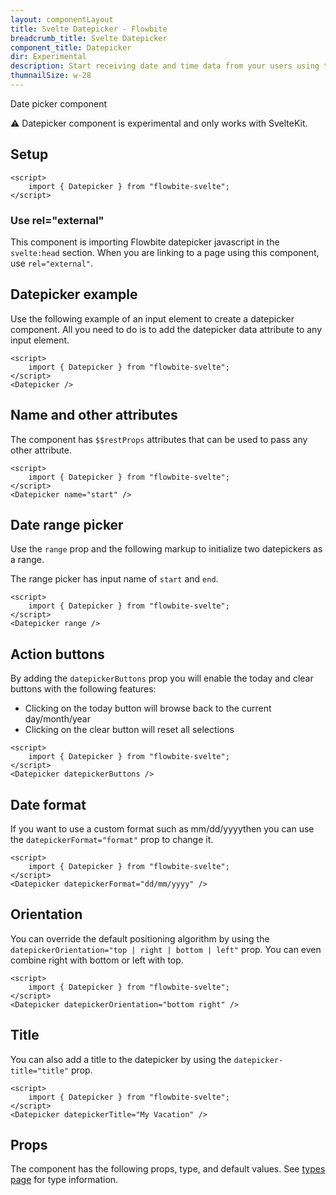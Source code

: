 ```yaml
---
layout: componentLayout
title: Svelte Datepicker - Flowbite
breadcrumb_title: Svelte Datepicker
component_title: Datepicker
dir: Experimental
description: Start receiving date and time data from your users using this free datepicker element based on Tailwind utility-classes and vanilla JavaScript
thumnailSize: w-28
---
```



<script>
  import { TableProp, TableDefaultRow } from '../../utils'
  import { Alert } from '$lib'
  import { props as items } from '../../props/Datepicker.json'
</script>


Date picker component

<div class="p-8">
    <Alert color="red">
        <span class="font-medium">⚠️ Datepicker component is experimental and only works with SvelteKit.</span>
    </Alert>
</div>

## Setup

```svelte example hideOutput
<script>
    import { Datepicker } from "flowbite-svelte";
</script>
```

### Use rel="external"

This component is importing Flowbite datepicker javascript in the `svelte:head` section. When you are
linking to a page using this component, use `rel="external"`.

## Datepicker example

Use the following example of an input element to create a datepicker component. All you need to do is
to add the datepicker data attribute to any input element.

```svelte example hideOutput
<script>
    import { Datepicker } from "flowbite-svelte";
</script>
<Datepicker />
```

## Name and other attributes

The component has `$$restProps` attributes that can be used to pass any other attribute.

```svelte example hideOutput
<script>
    import { Datepicker } from "flowbite-svelte";
</script>
<Datepicker name="start" />
```

## Date range picker

Use the `range` prop and the following markup to initialize two datepickers as a range.

The range picker has input name of `start` and `end`.

```svelte example hideOutput
<script>
    import { Datepicker } from "flowbite-svelte";
</script>
<Datepicker range />
```

## Action buttons

By adding the `datepickerButtons` prop you will enable the today and clear buttons with the following features:
- Clicking on the today button will browse back to the current day/month/year
- Clicking on the clear button will reset all selections

```svelte example hideOutput
<script>
    import { Datepicker } from "flowbite-svelte";
</script>
<Datepicker datepickerButtons />
```

## Date format

If you want to use a custom format such as mm/dd/yyyythen you can use the `datepickerFormat="format"` prop to change it.

```svelte example hideOutput
<script>
    import { Datepicker } from "flowbite-svelte";
</script>
<Datepicker datepickerFormat="dd/mm/yyyy" />
```

## Orientation

You can override the default positioning algorithm by using the  `datepickerOrientation="top | right | bottom | left"`
prop. You can even combine right with bottom or left with top.

```svelte example hideOutput
<script>
    import { Datepicker } from "flowbite-svelte";
</script>
<Datepicker datepickerOrientation="bottom right" />
```

## Title

You can also add a title to the datepicker by using the `datepicker-title="title"` prop.

```svelte example hideOutput
<script>
    import { Datepicker } from "flowbite-svelte";
</script>
<Datepicker datepickerTitle="My Vacation" />
```

## Props

The component has the following props, type, and default values. See <a href="/docs/pages/typescript">types page</a> for type information.

<TableProp>
    <TableDefaultRow {items} rowState="hover" />
</TableProp>
